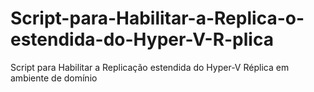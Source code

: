 # Script-para-Habilitar-a-Replica-o-estendida-do-Hyper-V-R-plica
Script para Habilitar a Replicação estendida do Hyper-V Réplica em ambiente de domínio
